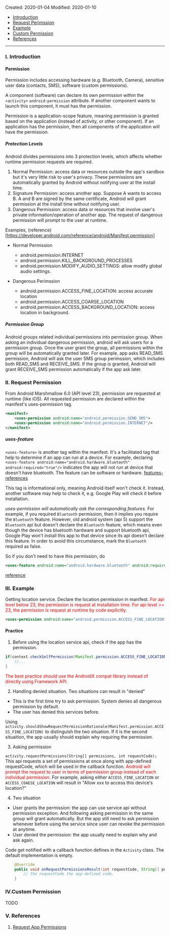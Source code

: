 Created: 2020-01-04
Modified: 2020-01-10

* [Introduction](#intro)
* [Request Perimssion](#request)
* [Example](#example)
* [Custom Permission](#custom)
* [References](#reference)
***
### <a id="intro">I. Introduction</a>

#### Permission
Permission includes accessing hardware (e.g. Bluetooth, Camera), sensitive user data (contacts, SMS), software (custom permissions).

A component (software) can declare its own permission within the `<activity>` `android:permission` attribute. If another component wants to launch this component, it must has the permission.

Permission is a application-scope feature, meaning permission is granted based on the application (instead of activity, or other component). If an application has the permission, then all components of the application will have the permission.

##### Protection Levels
Android divides permissions into 3 protection levels, which affects whether runtime permission requests are required.

1. Normal Permission: access data or resources outside the app's sandbox but it's very little risk to user's privacy. These permissions are automatically granted by Android without notifying user at the install time.
2. Signature Permission: access another app. Suppose A wants to access B. A and B are signed by the same certificate, Android will grant permission at the install time without notifying user.
3. Dangerous Permission: access data or resources that involve user's private information/operation of another app. The request of dangerous permission will prompt to the user at runtime.

Examples, (reference)[https://developer.android.com/reference/android/Manifest.permission]

* Normal Permission
    * android.permission.INTERNET
    * android.permission.KILL_BACKGROUND_PROCESSES
    * android.permission.MODIFY_AUDIO_SETTINGS: allow modify global audio settings.

* Dangerous Perimssion
    * android.permission.ACCESS_FINE_LOCATION: access accurate location
    * android.permission.ACCESS_COARSE_LOCATION
    * android.permission.ACCESS_BACKGROUND_LOCATION: access location in background.

##### Permission Group
Android groups related individual permissions into permission group. When asking an individual dangerous permission, android will ask users for a permission group. Once the user grant the group, all permissions within the group will be automatically granted later.
For example, app asks READ_SMS permission, Android will ask the user SMS group perimssion, which includes both READ_SMS and RECEIVE_SMS. If the group is granted, Android will grant RECEIVE_SMS permission automatically if the app ask later. 

### <a id="request">II. Request Permission</a>

From Android Marshmallow 6.0 (API level 23), permission are requested at runtime (like iOS). All requested permission are declared within the manifest's uses-permission tag.

```XML
<manifest>
    <uses-permission android:name="android.permission.SEND_SMS">
    <uses-permission android:name="android.permission.INTERNET"/>
</manifest>
```

##### uses-feature
`<uses-feature>` is another tag within the manifest. It's a facilitated tag that help to determine if an app can run at a device. For example, declaring 
`<uses-feature android:name="android.hardware.bluetooth" android:required="true"/>` indicates the app will not run at device that doesn't have bluetooth.
The feature can be software or hardware. [features-references](https://developer.android.com/guide/topics/manifest/uses-feature-element#features-reference)

This tag is informational only, meaning Android itself won't check it. Instead, another software may help to check it, e.g. Google Play will check it before installation.

*uses-permission will automatically ask the corresponding features*. For example, if you required `Bluetooth` permission, then it implies you require the `Bluetooth` feature. However, old android system (api 5) support the `Bluetooth` api but doesn't declare the `Bluetooth` feature, which means even though the device has bluetooth hardware and support bluetooth api,
Google Play won't install this app to that device since its api doesn't declare this feature. In order to avoid this circumstance, mark the `Bluetooth` required as false.

So if you don't need to have this permission, do
```XML
<uses-feature android:name="android.hardware.bluetooth" android:required="false" />
```

[reference](https://developer.android.com/guide/topics/manifest/uses-feature-element#permissions)


### <a id="example">III. Example</a>

Getting location service. Declare the location permission in manifest. <span style="color:red">For api level below 23, the permission is request at installation time. For api level >= 23, the permission is request at runtime by code explicitly.</span>
```XML
<uses-permission android:name="android.permission.ACCESS_FINE_LOCATION"/>
```

#### Practice
1. Before using the location service api, check if the app has the permission.
```Java
if(context.checkSelfPermission(Manifest.permission.ACCESS_FINE_LOCATION) == PackageManager.PERMISSION_DENIED){
    //...
}
```
<span style="color:red">The best practice should use the AndroidX compat library instead of directly using Framework API.</span>

2. Handling denied situation.
Two situations can result in "denied"
* This is the first time try to ask permission. System denies all dangerous permission by default.
* The user has denied this services before.

Using `activity.shouldShowRequestPermissionRationale(Manifest.permission.ACCESS_FINE_LOCATION)` to distinguish the two situation.
If it is the second situaition, the app usually should explain why requiring the permission.

3. Asking permission

`activity.requestPermissions(String[] permissions, int requestCode);` This api requests a set of permissions at once along with app-defined requestCode, which will be 
used in the callback function. <span style="color:red">Android will prompt the request to user in terms of permission group instead of each individual permission.</span>
For example, asking either `ACCESS_FINE_LOCATION` or `ACCESS_COAESE_LOCATION` will result in "Allow xxx to access this device's location?"

4. Two situation
* User grants the permission: the app can use service api without permission exception. And following asking permission in the same group will grant automatically. But the app still need to ask permission whenever before using the service since 
user can revoke the permission at anytime.
* User denied the permission: the app usually need to explain why and ask again.

Code get notified with a callback function defines in the `Activity` class. The default implementation is empty.
```Java
    @Override
    public void onRequestPermissionsResult(int requestCode, String[] permission, int [] grantResults){
        // the requestCode the app-defined code.
    }
```
### <a id="custom">IV.Custom Permission</a>

TODO

### <a id="reference">V. References</a>
1. <a href="https://developer.android.com/training/permissions/requesting" target="_blank">Request App Permissions</a>